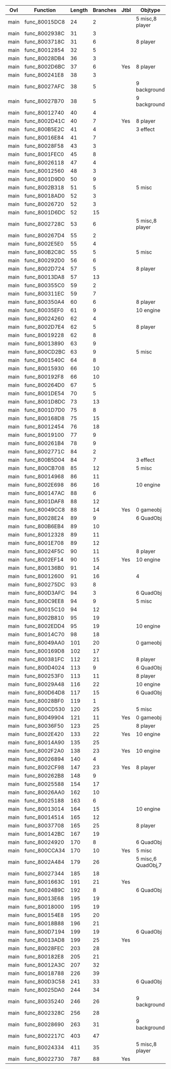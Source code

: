 | Ovl   | Function      |   Length |   Branches | Jtbl   | Objtype            | WIP                             | %     |
|-------|---------------|----------|------------|--------|--------------------|---------------------------------|-------|
| main  | func_80015DC8 |       24 |          2 |        | 5 misc,8 player    | https://decomp.me/scratch/s1cix | 1.0   |
| main  | func_8002938C |       31 |          3 |        |                    | https://decomp.me/scratch/Zx2bz | 0.957 |
| main  | func_8003718C |       31 |          6 |        | 8 player           | https://decomp.me/scratch/Xn9HF | 0.993 |
| main  | func_80012854 |       32 |          5 |        |                    | https://decomp.me/scratch/GYzUI | 0.916 |
| main  | func_80028DB4 |       36 |          3 |        |                    | https://decomp.me/scratch/XoEMD | 0.979 |
| main  | func_8002D6BC |       37 |          6 | Yes    | 8 player           | https://decomp.me/scratch/4Al32 | 1.0   |
| main  | func_800241E8 |       38 |          3 |        |                    | https://decomp.me/scratch/cCoh0 | 0.922 |
| main  | func_80027AFC |       38 |          5 |        | 9 background       | https://decomp.me/scratch/ww0WF | 0.957 |
| main  | func_80027B70 |       38 |          5 |        | 9 background       | https://decomp.me/scratch/nUKIp | 0.284 |
| main  | func_80012740 |       40 |          4 |        |                    | https://decomp.me/scratch/IG2w7 | 0.646 |
| main  | func_8002D41C |       40 |          7 | Yes    | 8 player           | https://decomp.me/scratch/18Bqj | 1.0   |
| main  | func_800B5E2C |       41 |          4 |        | 3 effect           | https://decomp.me/scratch/a8K40 | 1.0   |
| main  | func_80016E84 |       41 |          7 |        |                    | https://decomp.me/scratch/OgtDH | 1.0   |
| main  | func_80028F58 |       43 |          3 |        |                    | https://decomp.me/scratch/rH3T3 | 0.877 |
| main  | func_8001FEC0 |       45 |          8 |        |                    | https://decomp.me/scratch/D3QpL | 1.0   |
| main  | func_80026118 |       47 |          4 |        |                    | https://decomp.me/scratch/3DbPS | 0.796 |
| main  | func_80012560 |       48 |          3 |        |                    | https://decomp.me/scratch/dSjAq | 0.445 |
| main  | func_8001D9D0 |       50 |          9 |        |                    | https://decomp.me/scratch/lGxEP | 1.0   |
| main  | func_8002B318 |       51 |          5 |        | 5 misc             | https://decomp.me/scratch/YBkVf | 0.998 |
| main  | func_80018AD0 |       52 |          3 |        |                    | https://decomp.me/scratch/x5j1D | 0.931 |
| main  | func_80026720 |       52 |          3 |        |                    | https://decomp.me/scratch/nyy7e | 0.973 |
| main  | func_8001D6DC |       52 |         15 |        |                    | https://decomp.me/scratch/5VesI | 1.0   |
| main  | func_8002728C |       53 |          6 |        | 5 misc,8 player    | https://decomp.me/scratch/cnsL1 | 0.998 |
| main  | func_800267D4 |       55 |          2 |        |                    | https://decomp.me/scratch/lt3of | 0.111 |
| main  | func_8002E5E0 |       55 |          4 |        |                    | https://decomp.me/scratch/pSt0I | 0.652 |
| main  | func_800B2C8C |       55 |          5 |        | 5 misc             | https://decomp.me/scratch/hNb47 | 0.829 |
| main  | func_800292D0 |       56 |          6 |        |                    | https://decomp.me/scratch/COZoP | 0.588 |
| main  | func_8002D724 |       57 |          5 |        | 8 player           | https://decomp.me/scratch/9BxDr | 0.804 |
| main  | func_80013DA8 |       57 |         13 |        |                    | https://decomp.me/scratch/uFiHC | 1.0   |
| main  | func_800355C0 |       59 |          2 |        |                    | https://decomp.me/scratch/NuVOj | 1.0   |
| main  | func_800311EC |       59 |          7 |        |                    | https://decomp.me/scratch/tmAhC | 0.96  |
| main  | func_800350A4 |       60 |          6 |        | 8 player           | https://decomp.me/scratch/dkhWm | 1.0   |
| main  | func_80035EF0 |       61 |          9 |        | 10 engine          | https://decomp.me/scratch/rWC20 | 1.0   |
| main  | func_80024260 |       62 |          4 |        |                    | https://decomp.me/scratch/73riQ | 0.568 |
| main  | func_8002D7E4 |       62 |          5 |        | 8 player           | https://decomp.me/scratch/GcYIr | 0.471 |
| main  | func_80019228 |       62 |          8 |        |                    | https://decomp.me/scratch/tD09y | 1.0   |
| main  | func_80013890 |       63 |          9 |        |                    | https://decomp.me/scratch/s2hia | 1.0   |
| main  | func_800CD2BC |       63 |          9 |        | 5 misc             | https://decomp.me/scratch/O9rX1 | 1.0   |
| main  | func_8001540C |       64 |          8 |        |                    | https://decomp.me/scratch/jzTmb | 0.653 |
| main  | func_80015930 |       66 |         10 |        |                    | https://decomp.me/scratch/eCgU7 | 0.996 |
| main  | func_800192F8 |       66 |         10 |        |                    | https://decomp.me/scratch/6o1Wq | 1.0   |
| main  | func_800264D0 |       67 |          5 |        |                    | https://decomp.me/scratch/NfibK | 0.789 |
| main  | func_8001DE54 |       70 |          5 |        |                    | https://decomp.me/scratch/6VwZy | 0.916 |
| main  | func_8001D8DC |       73 |         13 |        |                    | https://decomp.me/scratch/48UFS | 1.0   |
| main  | func_8001D7D0 |       75 |          8 |        |                    | https://decomp.me/scratch/Y0YLh | 1.0   |
| main  | func_800168D8 |       75 |         15 |        |                    | https://decomp.me/scratch/diabL | 1.0   |
| main  | func_80012454 |       76 |         18 |        |                    | https://decomp.me/scratch/BhfqV | 1.0   |
| main  | func_80019100 |       77 |          9 |        |                    | https://decomp.me/scratch/KobUv | 0.919 |
| main  | func_800261B4 |       78 |          9 |        |                    | https://decomp.me/scratch/0UCyE | 0.997 |
| main  | func_8002771C |       84 |          2 |        |                    | https://decomp.me/scratch/1t5RU | 0.997 |
| main  | func_800B5D04 |       84 |          7 |        | 3 effect           | https://decomp.me/scratch/XIkdr | 0.662 |
| main  | func_800CB708 |       85 |         12 |        | 5 misc             | https://decomp.me/scratch/jbQlY | 0.853 |
| main  | func_80014968 |       86 |         11 |        |                    | https://decomp.me/scratch/5QEfh | 0.926 |
| main  | func_8002E698 |       86 |         16 |        | 10 engine          | https://decomp.me/scratch/ok2GA | 0.952 |
| main  | func_800147AC |       88 |          6 |        |                    | https://decomp.me/scratch/3iJ8L | 0.674 |
| main  | func_8001DAF8 |       88 |         12 |        |                    | https://decomp.me/scratch/6YUsk | 0.911 |
| main  | func_80049CC8 |       88 |         14 | Yes    | 0 gameobj          | https://decomp.me/scratch/UaB24 | 1.0   |
| main  | func_80028E24 |       89 |          9 |        | 6 QuadObj          | https://decomp.me/scratch/sFeaU | 0.63  |
| main  | func_800B6EB4 |       89 |         10 |        |                    | https://decomp.me/scratch/GhJYO | 0.987 |
| main  | func_80012328 |       89 |         11 |        |                    | https://decomp.me/scratch/93Orx | 0.928 |
| main  | func_8001E708 |       89 |         12 |        |                    | https://decomp.me/scratch/GfMJA | 1.0   |
| main  | func_80024F5C |       90 |         11 |        | 8 player           | https://decomp.me/scratch/06BK5 | 1.0   |
| main  | func_8002EF14 |       90 |         15 | Yes    | 10 engine          | https://decomp.me/scratch/esQyP | 1.0   |
| main  | func_800136B0 |       91 |         14 |        |                    | https://decomp.me/scratch/OXGjn | 1.0   |
| main  | func_80012600 |       91 |         16 |        | 4                  | https://decomp.me/scratch/F7UMs | 0.523 |
| main  | func_800275DC |       93 |          8 |        |                    | https://decomp.me/scratch/kfNbu | 0.631 |
| main  | func_800D3AFC |       94 |          3 |        | 6 QuadObj          | https://decomp.me/scratch/WwLem | 1.0   |
| main  | func_800C9EE8 |       94 |          9 |        | 5 misc             | https://decomp.me/scratch/VtdDP | 1.0   |
| main  | func_80015C10 |       94 |         12 |        |                    | https://decomp.me/scratch/Q5zvp | 1.0   |
| main  | func_8002B810 |       95 |         19 |        |                    | https://decomp.me/scratch/6JCjy | 0.981 |
| main  | func_8002EDD4 |       95 |         19 |        | 10 engine          | https://decomp.me/scratch/wkVJC | 0.964 |
| main  | func_80014C70 |       98 |         18 |        |                    | https://decomp.me/scratch/V4OpH | 0.866 |
| main  | func_80049AA0 |      101 |         20 |        | 0 gameobj          | https://decomp.me/scratch/OOusW | 1.0   |
| main  | func_800169D8 |      102 |         17 |        |                    | https://decomp.me/scratch/dkTI0 | 1.0   |
| main  | func_800381FC |      112 |         21 |        | 8 player           | https://decomp.me/scratch/6lgop | 1.0   |
| main  | func_800D4024 |      113 |          9 |        | 6 QuadObj          | https://decomp.me/scratch/cTtcH | 0.041 |
| main  | func_800253F0 |      113 |         11 |        | 8 player           | https://decomp.me/scratch/LXAao | 0.89  |
| main  | func_80029A48 |      116 |         22 |        | 10 engine          | https://decomp.me/scratch/7ckoP | 0.495 |
| main  | func_800D64D8 |      117 |         15 |        | 6 QuadObj          | https://decomp.me/scratch/ztWz3 | 0.638 |
| main  | func_80028BF0 |      119 |          1 |        |                    | https://decomp.me/scratch/5qjrG | 0.896 |
| main  | func_800CD530 |      120 |         25 |        | 5 misc             | https://decomp.me/scratch/TsKy5 | 0.972 |
| main  | func_80049904 |      121 |         11 | Yes    | 0 gameobj          | https://decomp.me/scratch/fs0kw | 1.0   |
| main  | func_80036F50 |      123 |         25 |        | 8 player           | https://decomp.me/scratch/9Hp8E | 0.867 |
| main  | func_8002E420 |      133 |         22 | Yes    | 10 engine          | https://decomp.me/scratch/pFVNG | 1.0   |
| main  | func_80014A90 |      135 |         25 |        |                    | https://decomp.me/scratch/baFWb | 0.905 |
| main  | func_8002F2A0 |      138 |         23 | Yes    | 10 engine          | https://decomp.me/scratch/TgRxf | 1.0   |
| main  | func_80026894 |      140 |          4 |        |                    |                                 |       |
| main  | func_8002CF98 |      147 |         23 | Yes    | 8 player           | https://decomp.me/scratch/oN0iQ | 1.0   |
| main  | func_800262B8 |      148 |          9 |        |                    | https://decomp.me/scratch/mmGiD | 0.612 |
| main  | func_80025588 |      154 |         17 |        |                    | https://decomp.me/scratch/7kdDB | 0.995 |
| main  | func_80026AA0 |      162 |         10 |        |                    |                                 |       |
| main  | func_80025188 |      163 |          6 |        |                    |                                 |       |
| main  | func_80013014 |      164 |         15 |        | 10 engine          | https://decomp.me/scratch/sPU1a | 0.895 |
| main  | func_80014514 |      165 |         12 |        |                    |                                 |       |
| main  | func_80037708 |      165 |         25 |        | 8 player           | https://decomp.me/scratch/eyxos | 1.0   |
| main  | func_800142BC |      167 |         19 |        |                    | https://decomp.me/scratch/oybr7 | 0.428 |
| main  | func_80024920 |      170 |          8 |        | 6 QuadObj          |                                 |       |
| main  | func_800CCA34 |      170 |         10 | Yes    | 5 misc             | https://decomp.me/scratch/wtTQS | 0.993 |
| main  | func_8002A484 |      179 |         26 |        | 5 misc,6 QuadObj,7 | https://decomp.me/scratch/2VPOp | 0.803 |
| main  | func_80027344 |      185 |         18 |        |                    | https://decomp.me/scratch/uwffX | 0.592 |
| main  | func_8001663C |      191 |         21 | Yes    |                    | https://decomp.me/scratch/pM43U | 0.846 |
| main  | func_80024B9C |      192 |          8 |        | 6 QuadObj          | https://decomp.me/scratch/WO9F5 | 0.851 |
| main  | func_80013E68 |      195 |         19 |        |                    | https://decomp.me/scratch/iEpwS | 0.571 |
| main  | func_80018000 |      195 |         19 |        |                    |                                 |       |
| main  | func_800154E8 |      195 |         20 |        |                    |                                 |       |
| main  | func_80018B88 |      196 |         21 |        |                    | https://decomp.me/scratch/9oQNk | 0.593 |
| main  | func_800D7194 |      199 |         19 |        | 6 QuadObj          | https://decomp.me/scratch/Y4ihY | 0.991 |
| main  | func_80013AD8 |      199 |         25 | Yes    |                    | https://decomp.me/scratch/3Tnb5 | 0.843 |
| main  | func_80028FEC |      203 |         28 |        |                    | https://decomp.me/scratch/rv6cq | 0.49  |
| main  | func_800182E8 |      205 |         21 |        |                    | https://decomp.me/scratch/5aIkz | 0.731 |
| main  | func_80012A3C |      207 |         32 |        |                    | https://decomp.me/scratch/quZvO | 0.536 |
| main  | func_80018788 |      226 |         39 |        |                    | https://decomp.me/scratch/WDtQ3 | 0.749 |
| main  | func_800D3C58 |      241 |         33 |        | 6 QuadObj          | https://decomp.me/scratch/1EbiN | 0.69  |
| main  | func_80025DA0 |      244 |         34 |        |                    |                                 |       |
| main  | func_80035240 |      246 |         26 |        | 9 background       |                                 |       |
| main  | func_8002328C |      256 |         28 |        |                    |                                 |       |
| main  | func_80028690 |      263 |         31 |        | 9 background       | https://decomp.me/scratch/EeDyg | 0.933 |
| main  | func_8002217C |      403 |         47 |        |                    |                                 |       |
| main  | func_80024334 |      411 |         35 |        | 5 misc,8 player    | https://decomp.me/scratch/LvWjY | 0.111 |
| main  | func_80022730 |      787 |         88 | Yes    |                    | https://decomp.me/scratch/0p5ON | 0.645 |

